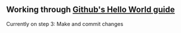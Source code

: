 ## Working through [Github's Hello World guide](https://guides.github.com/activities/hello-world/)

Currently on step 3: Make and commit changes
